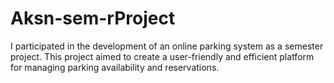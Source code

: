 # Aksn-sem-rProject
 I participated in the development of an online parking system as a semester project. This project aimed to create a user-friendly and efficient platform for managing parking availability and reservations.
